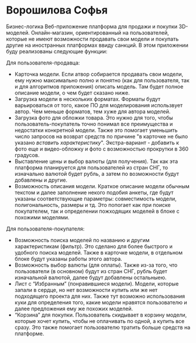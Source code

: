 # Ворошилова Софья
Бизнес-логика
Веб-приложение платформа для продажи и покупки 3D-моделей. Онлайн-магазин, ориентированный на пользователей, которые не имеют возможности продавать свои модели и покупать другие на иностранных платформах ввиду санкций. В этом приложении буду реализованы следующие функции:

Для пользователя-продавца:
- Карточка модели. Если атвор собирается продавать свои модели, ему нужно максимально полно и понятно (как для пользователя, так и для алгоритмов приложения) описать модель. Там будет полное описание модели, о чем будет сказано ниже.
- Загрузка модели в нескольких форматах. Форматы будут варьироваться от того, какое ПО для моделирования использвует автор. Чем меньше форматов, тем хуже для автора моделей. 
- Загрузка фото для обложки товара. Это нужно для того, чтобы пользователь-покупатель точно понимал все преимущества и недостатки конкретной модели. Также это помогает уменьшить число запросов на возврат средств по причине "в карточке не было указано *вставить характеристику*". Экстра-вариант - добавить к фото еще и видео-обложку и фото с возможностью прокрутки в 360 градусов.
- Выставление цены и выбор валюты (для получения). Так как эта платформа планируется для пользователей из стран СНГ, то изначально валютой будет рубль, а затем по возможности будут добавлены и другие.
- Возможность описания модели. Краткое описание модели обычным текстом и далее заполнение некого подобия анкеты, где будут указаны соответствующие параметры: совместимость модели, полигональность, размеры и тд. Это попогает как при поиске покупателем, так и определении пожходящих моделей в блоке с похожими моделями.
  
Для пользователя-покупателя:
- Возможность поиска моделей по названию и другим характеристикам (фильтр). Это сделано для более быстрого и удобного поиска моделей. Также в карточке модели, в отдельном блоке будут указаны работы этого автора. 
- Возможность выбор валюты (для оплаты). Также из-за того, что пользователи (в основном) будут из стран СНГ, рубль будет изначальной валютой, далее будут добавлены остальныею.
- Лист с “Избранным” (понравившиеся модели). Модели, которые запали в сердце, но нет возможности купить или же нет подходящего проекта для них. Также тут возможно использования куки для определения того, какие модели нравятся пользователю и далее предложения ему же похожих моделей.
- “Корзина” для покупки. Пользователь скидывает в корзину модели, которые хочет купить, чтобы не оплачивать по одной, а купить все сразу. Это также помогает пользователю тратить больше средств на платформе. 
